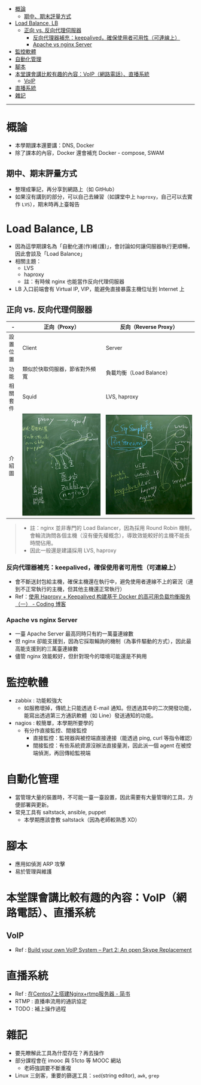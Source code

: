 - [概論](#%E6%A6%82%E8%AB%96)
  - [期中、期末評量方式](#%E6%9C%9F%E4%B8%AD%E6%9C%9F%E6%9C%AB%E8%A9%95%E9%87%8F%E6%96%B9%E5%BC%8F)
- [Load Balance, LB](#load-balance-lb)
  - [正向 vs. 反向代理伺服器](#%E6%AD%A3%E5%90%91-vs-%E5%8F%8D%E5%90%91%E4%BB%A3%E7%90%86%E4%BC%BA%E6%9C%8D%E5%99%A8)
    - [反向代理器補充：keepalived，確保使用者可用性（可連線上）](#%E5%8F%8D%E5%90%91%E4%BB%A3%E7%90%86%E5%99%A8%E8%A3%9C%E5%85%85keepalived%E7%A2%BA%E4%BF%9D%E4%BD%BF%E7%94%A8%E8%80%85%E5%8F%AF%E7%94%A8%E6%80%A7%E5%8F%AF%E9%80%A3%E7%B7%9A%E4%B8%8A)
    - [Apache vs nginx Server](#apache-vs-nginx-server)
- [監控軟體](#%E7%9B%A3%E6%8E%A7%E8%BB%9F%E9%AB%94)
- [自動化管理](#%E8%87%AA%E5%8B%95%E5%8C%96%E7%AE%A1%E7%90%86)
- [腳本](#%E8%85%B3%E6%9C%AC)
- [本堂課會講比較有趣的內容：VoIP（網路電話）、直播系統](#%E6%9C%AC%E5%A0%82%E8%AA%B2%E6%9C%83%E8%AC%9B%E6%AF%94%E8%BC%83%E6%9C%89%E8%B6%A3%E7%9A%84%E5%85%A7%E5%AE%B9voip%E7%B6%B2%E8%B7%AF%E9%9B%BB%E8%A9%B1%E7%9B%B4%E6%92%AD%E7%B3%BB%E7%B5%B1)
  - [VoIP](#voip)
- [直播系統](#%E7%9B%B4%E6%92%AD%E7%B3%BB%E7%B5%B1)
- [雜記](#%E9%9B%9C%E8%A8%98)

---

# 概論
* 本學期課本還要講：DNS, Docker
* 除了課本的內容，Docker 還會補充 Docker - compose, SWAM

## 期中、期末評量方式
* 整理成筆記，再分享到網路上（如 GitHub）
* 如果沒有講到的部分，可以自己去練習（如課堂中上 `haproxy`，自己可以去實作 `LVS`），期末時再上臺報告

# Load Balance, LB
* 因為這學期課名為「自動化運(作)維(護)」，會討論如何讓伺服器執行更順暢，因此會談及「Load Balance」
* 相關主題：
    * LVS
    * haproxy
    * 註：有時候 nginx 也能當作反向代理伺服器
* LB 入口前端會有 Virtual IP, VIP，能避免直接暴露主機位址到 Internet 上

## 正向 vs. 反向代理伺服器
-|正向（Proxy）|反向（Reverse Proxy）
-|-|-
設置位置|Client|Server
功能|類似於快取伺服器，節省對外頻寬|負載均衡（Load Balance）
相關套件|Squid|LVS, haproxy
介紹圖|![](./media/W1_proxy.jpg)|![](./media/W1_reverseProxy.jpg)

> * 註：nginx 並非專門的 Load Balancer，因為採用 Round Robin 機制，會輪流詢問各個主機（沒有優先權概念），導致效能較好的主機不能長時間佔用。
> * 因此一般還是建議採用 LVS, haproxy

### 反向代理器補充：keepalived，確保使用者可用性（可連線上）
* 會不斷送封包給主機，確保主機還在執行中，避免使用者連線不上的窘況（連到不正常執行的主機，但其他主機還正常執行）
* Ref：[使用 Haproxy + Keepalived 构建基于 Docker 的高可用负载均衡服务（一） - Coding 博客](https://blog.coding.net/blog/Haproxy&keepalived)

### Apache vs nginx Server
* 一臺 Apache Server 最高同時只有約一萬臺連線數
* 但 nginx 卻能支援到，因為它採取輪詢的機制（為事件驅動的方式），因此最高能支援到約三萬臺連線數
* 儘管 nginx 效能較好，但針對現今的環境可能還是不夠用

# 監控軟體
* zabbix : 功能較強大
    * 如服務壞掉，傳統上只能透過 E-mail 通知。但透過其中的二次開發功能，能寫出透過第三方通訊軟體（如 Line）發送通知的功能。
* nagios : 較簡單，本學期所要學的
    * 有分作直接監控、間接監控
        * 直接監控：監視器與被控端直接連接（能透過 ping, curl 等指令確認）
        * 間接監控：有些系統資源沒辦法直接量測，因此派一個 agent 在被控端偵測，再回傳給監視端

# 自動化管理
* 當管理大量的裝置時，不可能一臺一臺設置，因此需要有大量管理的工具，方便部署與更新。
* 常見工具有 saltstack, ansible, puppet
    * 本學期應該會教 saltstack（因為老師較熟悉 XD）

# 腳本
* 應用如偵測 ARP 攻擊
* 易於管理與維護

# 本堂課會講比較有趣的內容：VoIP（網路電話）、直播系統
## VoIP
* Ref : [Build your own VoIP System – Part 2: An open Skype Replacement](https://www.sipwise.org/news/technical/byov-skype-replacement/)

# 直播系統
* Ref : [在Centos7上搭建Nginx+rtmp服务器 - 简书](https://www.jianshu.com/p/4ed63b041bd9)
* RTMP : 直播串流用的通訊協定
* TODO : 補上操作過程


# 雜記
* 要先瞭解此工具為什麼存在？再去操作
* 部分課程會在 imooc 與 51cto 等 MOOC 網站
    * 老師強調要不斷重複
* Linux 三劍客，重要的篩選工具：`sed`(string editor), `awk`, `grep`